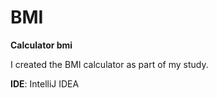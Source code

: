 # BMI
 **Calculator bmi** 

I created the BMI calculator as part of my study.

**IDE**: IntelliJ IDEA
